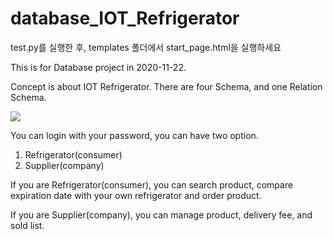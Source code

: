 # database_IOT_Refrigerator

test.py를 실행한 후, templates 폴더에서 start_page.html을 실행하세요

This is for Database project in 2020-11-22.



Concept is about IOT Refrigerator.  There are four Schema, and one Relation Schema. 

![](https://user-images.githubusercontent.com/59431088/99900738-b24d8800-2cf4-11eb-8713-624e39031979.PNG)

You can login with your password, you can have two option.

1. Refrigerator(consumer)
2. Supplier(company)



If you are Refrigerator(consumer), you can search product, compare expiration date with your own refrigerator and order product.



If you are Supplier(company), you can manage product, delivery fee, and sold list.



